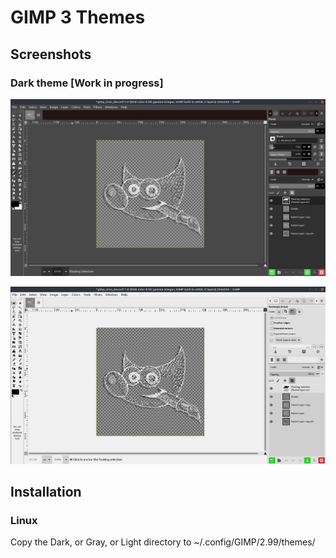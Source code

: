 # GIMP 3 Themes


## Screenshots

### Dark theme [Work in progress]
![alt text](https://github.com/draekko-rand/GIMP-3-Themes/blob/master/images/GIMP-Dark-theme.png "Dark theme")

![alt text](https://github.com/draekko-rand/GIMP-3-Themes/blob/master/images/GIMP-Light-theme.png "Light theme")

## Installation

### Linux

Copy the Dark, or Gray, or Light directory to ~/.config/GIMP/2.99/themes/


